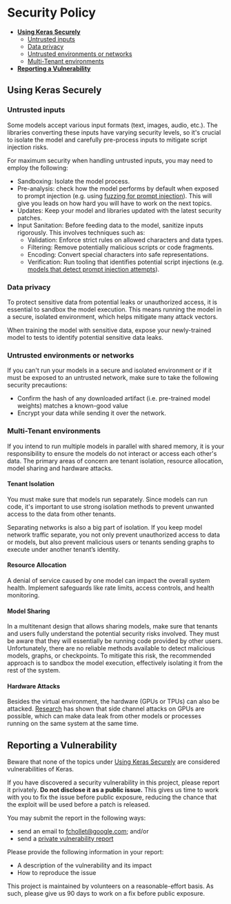 # Security Policy

 - [**Using Keras Securely**](#using-keras-securely)
   - [Untrusted inputs](#untrusted-inputs)
   - [Data privacy](#data-privacy)
   - [Untrusted environments or networks](#untrusted-environments-or-networks)
   - [Multi-Tenant environments](#multi-tenant-environments)
 - [**Reporting a Vulnerability**](#reporting-a-vulnerability)

## Using Keras Securely

### Untrusted inputs

Some models accept various input formats (text, images, audio, etc.). The libraries converting these inputs have varying security levels, so it's crucial to isolate the model and carefully pre-process inputs to mitigate script injection risks.

For maximum security when handling untrusted inputs, you may need to employ the following:

* Sandboxing: Isolate the model process.
* Pre-analysis: check how the model performs by default when exposed to prompt injection (e.g. using [fuzzing for prompt injection](https://github.com/FonduAI/awesome-prompt-injection?tab=readme-ov-file#tools)). This will give you leads on how hard you will have to work on the next topics.
* Updates: Keep your model and libraries updated with the latest security patches.
* Input Sanitation: Before feeding data to the model, sanitize inputs rigorously. This involves techniques such as:
    * Validation: Enforce strict rules on allowed characters and data types.
    * Filtering: Remove potentially malicious scripts or code fragments.
    * Encoding: Convert special characters into safe representations.
    * Verification: Run tooling that identifies potential script injections (e.g. [models that detect prompt injection attempts](https://python.langchain.com/docs/guides/safety/hugging_face_prompt_injection)). 

### Data privacy
To protect sensitive data from potential leaks or unauthorized access, it is essential to sandbox the model execution. This means running the model in a secure, isolated environment, which helps mitigate many attack vectors.

When training the model with sensitive data, expose your newly-trained model to tests to identify potential sensitive data leaks.

### Untrusted environments or networks

If you can't run your models in a secure and isolated environment or if it must be exposed to an untrusted network, make sure to take the following security precautions:
* Confirm the hash of  any downloaded artifact (i.e. pre-trained model weights) matches a known-good value
* Encrypt your data while sending it over the network.

### Multi-Tenant environments

If you intend to run multiple models in parallel with shared memory, it is your responsibility to ensure the models do not interact or access each other's data. The primary areas of concern are tenant isolation, resource allocation, model sharing and hardware attacks.

#### Tenant Isolation

You must make sure that models run separately. Since models can run code, it's important to use strong isolation methods to prevent unwanted access to the data from other tenants.

Separating networks is also a big part of isolation. If you keep model network traffic separate, you not only prevent unauthorized access to data or models, but also prevent malicious users or tenants sending graphs to execute under another tenant’s identity.

#### Resource Allocation

A denial of service caused by one model can impact the overall system health. Implement safeguards like rate limits, access controls, and health monitoring.

#### Model Sharing

In a multitenant design that allows sharing models, make sure that tenants and users fully understand the potential security risks involved. They must be aware that they will essentially be running code provided by other users. Unfortunately, there are no reliable methods available to detect malicious models, graphs, or checkpoints. To mitigate this risk, the recommended approach is to sandbox the model execution, effectively isolating it from the rest of the system.

#### Hardware Attacks

Besides the virtual environment, the hardware (GPUs or TPUs) can also be attacked. [Research](https://scholar.google.com/scholar?q=gpu+side+channel) has shown that side channel attacks on GPUs are possible, which can make data leak from other models or processes running on the same system at the same time.

## Reporting a Vulnerability

Beware that none of the topics under [Using Keras Securely](#using-Keras-securely) are considered vulnerabilities of Keras.

If you have discovered a security vulnerability in this project, please report it
privately. **Do not disclose it as a public issue.** This gives us time to work with you
to fix the issue before public exposure, reducing the chance that the exploit will be
used before a patch is released.

You may submit the report in the following ways:

- send an email to fchollet@google.com; and/or
- send a [private vulnerability report](https://github.com/keras-team/keras/security/advisories/new)

Please provide the following information in your report:

- A description of the vulnerability and its impact
- How to reproduce the issue

This project is maintained by volunteers on a reasonable-effort basis. As such,
please give us 90 days to work on a fix before public exposure.
